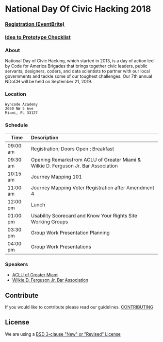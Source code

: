 # National Day Of Civic Hacking 2018

### [Registration (EventBrite)](https://www.eventbrite.com/e/national-day-of-civic-hacking-2018-code-for-miami-tickets-47450617073)

### [Idea to Prototype Checklist](https://tinyurl.com/codeformiami)

### About

National Day of Civic Hacking, which started in 2013, is a day of action led by Code for America Brigades that brings together civic leaders, public servants, designers, coders, and data scientists to partner with our local governments and tackle some of our toughest challenges. Our 7th annual NDoCH will be held on September 21, 2019. 

### Location

```
Wyncode Academy
2650 NW 5 Ave 
Miami, FL 33127
```

### Schedule

| Time         | Description
| ------------ |:-------------
| 09:00 am     | Registration; Doors Open ; Breakfast 
| 09:30 am     | Opening Remarksfrom ACLU of Greater Miami & Wilkie D. Ferguson Jr. Bar Association
| 10:15 am     | Journey Mapping 101
| 11:00 am     | Journey Mapping Voter Registration after Amendment 4
| 12:00 pm     | Lunch
| 01:00 pm     | Usability Scorecard and Know Your Rights Site Working Groups
| 03:30 pm     | Group Work Presentation Planning
| 04:00 pm     | Group Work Presentations

### Speakers

- [ACLU of Greater Miami](https://www.aclufl.org/en/chapters/greater-miami-chapter)
- [ Wilkie D. Ferguson Jr. Bar Association](https://wdfjba.wildapricot.org/)

## Contribute
If you would like to contribute please read our guidelines. [CONTRIBUTING](CONTRIBUTING.md)

## License

We are using a [BSD 3-clause "New" or "Revised" License](LICENSE.md)
